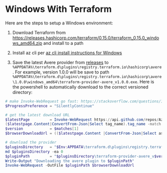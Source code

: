 # Windows With Terraform

Here are the steps to setup a Windows environment:
1. Download Terraform from https://releases.hashicorp.com/terraform/0.15.0/terraform_0.15.0_windows_amd64.zip and install to a path

1. Install az cli per [az cli install instructions for Windows](https://docs.microsoft.com/en-us/cli/azure/install-azure-cli-windows?tabs=azure-cli)

1. Save the latest Avere provider from [releases](https://github.com/Azure/Avere/releases) to `%APPDATA%\terraform.d\plugins\registry.terraform.io\hashicorp\avere`.  For example, version 1.0.0 will be save to path `%APPDATA%\terraform.d\plugins\registry.terraform.io\hashicorp\avere\1.0.0\windows_amd64\terraform-provider-avere_v1.0.0.exe`.  Here is the powershell to automatically download to the correct versioned directory:

```Powershell
# make Invoke-WebRequest go fast: https://stackoverflow.com/questions/14202054/why-is-this-powershell-code-invoke-webrequest-getelementsbytagname-so-incred
$ProgressPreference = "SilentlyContinue"

# get the latest download URL
$latestPage         = Invoke-WebRequest https://api.github.com/repos/Azure/Avere/releases/latest
($latestpage.Content|ConvertFrom-Json|Select tag_name).tag_name -match '[^0-9]*([0-9\.].*)$'
$version            = $matches[1]
$browserDownloadUrl = (($latestpage.Content |ConvertFrom-Json|Select assets).assets |where-object {$_.browser_download_url -match ".exe"}).browser_download_url

# download the provider
$pluginsDirectory   = "$Env:APPDATA\terraform.d\plugins\registry.terraform.io\hashicorp\avere\$version\windows_amd64"
md $pluginsDirectory -ea 0
$pluginPath         = "$pluginsDirectory\terraform-provider-avere_v$version.exe"
Write-Output "Downloading the avere plugin to $pluginPath"
Invoke-WebRequest -OutFile $pluginPath $browserDownloadUrl
```